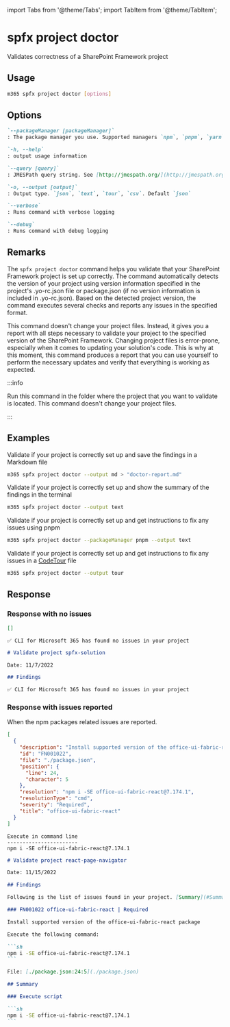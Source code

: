 <!-- DISCLAIMER: All secrets, passwords, and sensitive values in this document are examples only and not real credentials. -->
import Tabs from '@theme/Tabs';
import TabItem from '@theme/TabItem';

# spfx project doctor

Validates correctness of a SharePoint Framework project

## Usage

```sh
m365 spfx project doctor [options]
```

## Options

```md definition-list
`--packageManager [packageManager]`
: The package manager you use. Supported managers `npm`, `pnpm`, `yarn`. Default `npm`

`-h, --help`
: output usage information

`--query [query]`
: JMESPath query string. See [http://jmespath.org/](http://jmespath.org/) for more information and examples

`-o, --output [output]`
: Output type. `json`, `text`, `tour`, `csv`. Default `json`

`--verbose`
: Runs command with verbose logging

`--debug`
: Runs command with debug logging
```

## Remarks

The `spfx project doctor` command helps you validate that your SharePoint Framework project is set up correctly. The command automatically detects the version of your project using version information specified in the project's .yo-rc.json file or package.json (if no version information is included in .yo-rc.json). Based on the detected project version, the command executes several checks and reports any issues in the specified format.

This command doesn't change your project files. Instead, it gives you a report with all steps necessary to validate your project to the specified version of the SharePoint Framework. Changing project files is error-prone, especially when it comes to updating your solution's code. This is why at this moment, this command produces a report that you can use yourself to perform the necessary updates and verify that everything is working as expected.

:::info

Run this command in the folder where the project that you want to validate is located. This command doesn't change your project files.

:::
    
## Examples

Validate if your project is correctly set up and save the findings in a Markdown file

```sh
m365 spfx project doctor --output md > "doctor-report.md"
```

Validate if your project is correctly set up and show the summary of the findings in the terminal

```sh
m365 spfx project doctor --output text
```

Validate if your project is correctly set up and get instructions to fix any issues using pnpm

```sh
m365 spfx project doctor --packageManager pnpm --output text
```

Validate if your project is correctly set up and get instructions to fix any issues in a [CodeTour](https://aka.ms/codetour) file

```sh
m365 spfx project doctor --output tour
```

## Response

### Response with no issues

<Tabs>
  <TabItem value="JSON">

  ```json
  []
  ```

  </TabItem>
  <TabItem value="Text">

  ```text
  ✅ CLI for Microsoft 365 has found no issues in your project
  ```

  </TabItem>
  <TabItem value="Markdown">

  ````md
  # Validate project spfx-solution

  Date: 11/7/2022

  ## Findings

  ✅ CLI for Microsoft 365 has found no issues in your project
  ````

  </TabItem>
</Tabs>

### Response with issues reported

When the npm packages related issues are reported. 

<Tabs>
  <TabItem value="JSON">

  ```json
  [
    {
      "description": "Install supported version of the office-ui-fabric-react package",
      "id": "FN001022",
      "file": "./package.json",
      "position": {
        "line": 24,
        "character": 5
      },
      "resolution": "npm i -SE office-ui-fabric-react@7.174.1",
      "resolutionType": "cmd",
      "severity": "Required",
      "title": "office-ui-fabric-react"
    }
  ]
  ```

  </TabItem>
  <TabItem value="Text">

  ```text
  Execute in command line
  -----------------------
  npm i -SE office-ui-fabric-react@7.174.1
  ```

  </TabItem>
  <TabItem value="Markdown">

  ````md
  # Validate project react-page-navigator

  Date: 11/15/2022

  ## Findings

  Following is the list of issues found in your project. [Summary](#Summary) of the recommended fixes is included at the end of the report.

  ### FN001022 office-ui-fabric-react | Required

  Install supported version of the office-ui-fabric-react package

  Execute the following command:

  ```sh
  npm i -SE office-ui-fabric-react@7.174.1
  ```

  File: [./package.json:24:5](./package.json)

  ## Summary

  ### Execute script

  ```sh
  npm i -SE office-ui-fabric-react@7.174.1
  ```
  ````

  </TabItem>
</Tabs>
